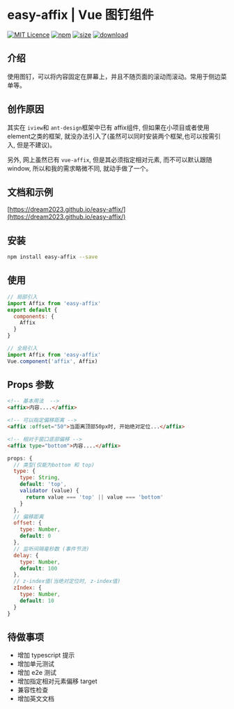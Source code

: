 # easy-affix | Vue 图钉组件

[![MIT Licence](https://badges.frapsoft.com/os/mit/mit.svg)](https://opensource.org/licenses/mit-license.php)
[![npm](https://img.shields.io/npm/v/easy-affix.svg)](https://www.npmjs.com/package/easy-affix)
[![size](https://img.shields.io/bundlephobia/minzip/easy-affix.svg)](https://www.npmjs.com/package/easy-affix)
[![download](https://img.shields.io/npm/dw/easy-affix.svg)](https://npmcharts.com/compare/easy-affix?minimal=true)

## 介绍

使用图钉，可以将内容固定在屏幕上，并且不随页面的滚动而滚动。常用于侧边菜单等。

## 创作原因

<p>
  其实在
  <code>iview</code>和
  <code>ant-design</code>框架中已有
  affix组件, 但如果在小项目或者使用element之类的框架, 就没办法引入了(虽然可以同时安装两个框架,也可以按需引入, 但是不建议)。
</p>
<p>
  另外, 网上虽然已有
  <code>vue-affix</code>, 但是其必须指定相对元素, 而不可以默认跟随window, 所以和我的需求略微不同, 就动手做了一个。
</p>

## 文档和示例

[https://dream2023.github.io/easy-affix/](https://dream2023.github.io/easy-affix/)

## 安装

```bash
npm install easy-affix --save
```

## 使用

```js
// 局部引入
import Affix from 'easy-affix'
export default {
  components: {
    Affix
  }
}
```

```js
// 全局引入
import Affix from 'easy-affix'
Vue.component('affix', Affix)
```

## Props 参数

```html
<!-- 基本用法  -->
<affix>内容....</affix>
```

```html
<!-- 可以指定偏移距离 -->
<affix :offset="50">当距离顶部50px时, 开始绝对定位...</affix>
```

```html
<!-- 相对于窗口底部偏移 -->
<affix type="bottom">内容....</affix>
```

```js
props: {
  // 类型(仅能为bottom 和 top)
  type: {
    type: String,
    default: 'top',
    validator (value) {
      return value === 'top' || value === 'bottom'
    }
  },
  // 偏移距离
  offset: {
    type: Number,
    default: 0
  },
  // 监听间隔毫秒数 (事件节流)
  delay: {
    type: Number,
    default: 100
  },
  // z-index值(当绝对定位时, z-index值)
  zIndex: {
    type: Number,
    default: 10
  }
}
```

## 待做事项

- 增加 typescript 提示
- 增加单元测试
- 增加 e2e 测试
- 增加指定相对元素偏移 target
- 兼容性检查
- 增加英文文档
